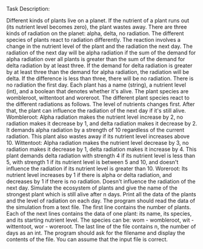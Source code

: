 Task Description:

Different kinds of plants live on a planet. If the nutrient of a plant runs out (its nutrient level becomes 
zero), the plant wastes away. There are three kinds of radiation on the planet: alpha, delta, no radiation. 
The different species of plants react to radiation differently. The reaction involves a change in the 
nutrient level of the plant and the radiation the next day. The radiation of the next day will be alpha 
radiation if the sum of the demand for alpha radiation over all plants is greater than the sum of the 
demand for delta radiation by at least three. If the demand for delta radiation is greater by at least three 
than the demand for alpha radiation, the radiation will be delta. If the difference is less than three, there 
will be no radiation. There is no radiation the first day.
Each plant has a name (string), a nutrient level (int), and a boolean that denotes whether it's alive. The 
plant species are wombleroot, wittentoot and woreroot. The different plant species react to the 
different radiations as follows. The level of nutrients changes first. After that, the plant can influence the 
radiation of the next day if it's still alive. 
Wombleroot: Alpha radiation makes the nutrient level increase by 2, no radiation makes it decrease by 
1, and delta radiation makes it decrease by 2. It demands alpha radiation by a strength of 10 regardless 
of the current radiation. This plant also wastes away if its nutrient level increases above 10. 
Wittentoot: Alpha radiation makes the nutrient level decrease by 3, no radiation makes it decrease by 1, 
delta radiation makes it increase by 4. This plant demands delta radiation with strength 4 if its nutrient 
level is less than 5, with strength 1 if its nutrient level is between 5 and 10, and doesn't influence the 
radiation if its nutrient level is greater than 10. 
Woreroot: Its nutrient level increases by 1 if there is alpha or delta radiation, and decreases by 1 if there 
is no radiation. Doesn't influence the radiation of the next day. 
Simulate the ecosystem of plants and give the name of the strongest plant which is still alive after n 
days. Print all the data of the plants and the level of radiation on each day.
The program should read the data of the simulation from a text file. The first line contains the number of 
plants. Each of the next lines contains the data of one plant: its name, its species, and its starting 
nutrient level. The species can be: wom - wombleroot, wit - wittentoot, wor - woreroot. The last line of 
the file contains n, the number of days as an int. The program should ask for the filename and display 
the contents of the file. You can assume that the input file is correct.